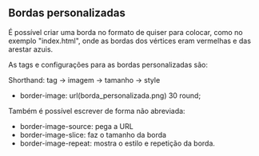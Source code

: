 ## Bordas personalizadas

É possível criar uma borda no formato de quiser para colocar, como no exemplo "index.html", onde as bordas dos vértices eram vermelhas e das arestar azuis.

As tags e configurações para as bordas personalizadas são:


Shorthand: tag -> imagem -> tamanho -> style

- border-image: url(borda_personalizada.png) 30 round;

Também é possível escrever de forma não abreviada:
- border-image-source: pega a URL
- border-image-slice: faz o tamanho da borda
- border-image-repeat: mostra o estilo e repetição da borda.